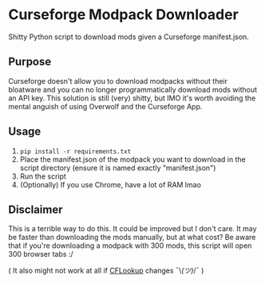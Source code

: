 # Curseforge Modpack Downloader

Shitty Python script to download mods given a Curseforge manifest.json.

## Purpose
Curseforge doesn't allow you to download modpacks without their bloatware and you can no longer programmatically download mods without an API key.
This solution is still (very) shitty, but IMO it's worth avoiding the mental anguish of using Overwolf and the Curseforge App.

## Usage
1. `pip install -r requirements.txt`
2. Place the manifest.json of the modpack you want to download in the script directory (ensure it is named exactly "manifest.json")
3. Run the script
4. (Optionally) If you use Chrome, have a lot of RAM lmao

## Disclaimer
This is a terrible way to do this. It could be improved but I don't care. It may be faster than downloading the mods manually, but at what cost?
Be aware that if you're downloading a modpack with 300 mods, this script will open 300 browser tabs :/

( It also might not work at all if [CFLookup](https://cflookup.com/) changes ¯\\_(ツ)_/¯ )
